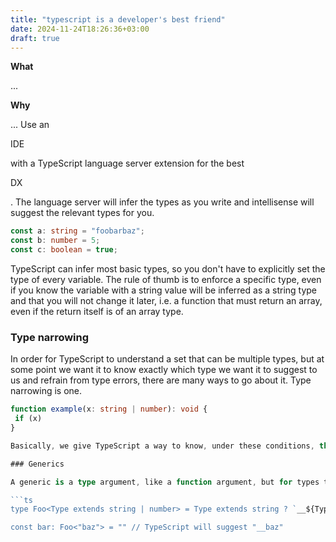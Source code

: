 ```yaml
---
title: "typescript is a developer's best friend"
date: 2024-11-24T18:26:36+03:00
draft: true
---
```


**What**

...

**Why**

...
Use an <p class="tooltip" data-title="integrated development environment">IDE</p> with a TypeScript language server extension for the best <p class="tooltip" data-title="foobar">DX</p>. The language server will infer the types as you write and intellisense will suggest the relevant types for you.

```ts
const a: string = "foobarbaz";
const b: number = 5;
const c: boolean = true;
````

TypeScript can infer most basic types, so you don't have to explicitly set the type of every variable. The rule of thumb is to enforce a specific type, even if you know the variable with a string value will be inferred as a string type and that you will not change it later, i.e. a function that must return an array, even if the return itself is of an array type.

### Type narrowing

In order for TypeScript to understand a set that can be multiple types, but at some point we want it to know exactly which type we want it to suggest to us and refrain from type errors, there are many ways to go about it. Type narrowing is one.

```ts
function example(x: string | number): void {
 if (x)
}

Basically, we give TypeScript a way to know, under these conditions, this data can only be *this* specific type.

### Generics

A generic is a type argument, like a function argument, but for types that ask for arguments.

```ts
type Foo<Type extends string | number> = Type extends string ? `__${Type}` : 10 + Type;

const bar: Foo<"baz"> = "" // TypeScript will suggest "__baz"
